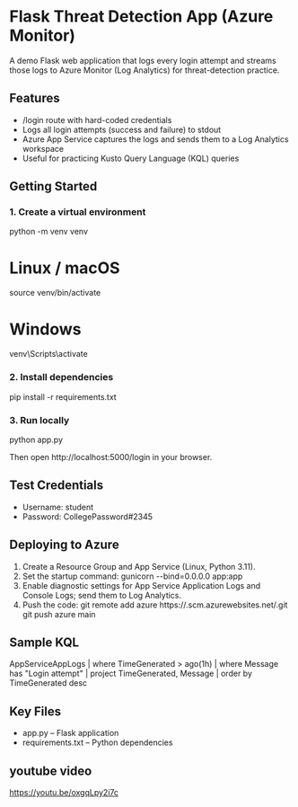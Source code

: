 # Flask Threat Detection App (Azure Monitor)

A demo Flask web application that logs every login attempt and streams those logs to Azure Monitor (Log Analytics) for threat-detection practice.

## Features

- /login route with hard-coded credentials  
- Logs all login attempts (success and failure) to stdout  
- Azure App Service captures the logs and sends them to a Log Analytics workspace  
- Useful for practicing Kusto Query Language (KQL) queries

## Getting Started

### 1. Create a virtual environment
python -m venv venv
# Linux / macOS
source venv/bin/activate
# Windows
venv\Scripts\activate

### 2. Install dependencies
pip install -r requirements.txt

### 3. Run locally
python app.py

Then open http://localhost:5000/login in your browser.

## Test Credentials

- Username: student  
- Password: CollegePassword#2345

## Deploying to Azure

1. Create a Resource Group and App Service (Linux, Python 3.11).
2. Set the startup command:
   gunicorn --bind=0.0.0.0 app:app
3. Enable diagnostic settings for App Service Application Logs and Console Logs; send them to Log Analytics.
4. Push the code:
   git remote add azure https://<your-app>.scm.azurewebsites.net/<your-app>.git
   git push azure main

## Sample KQL

AppServiceAppLogs
| where TimeGenerated > ago(1h)
| where Message has "Login attempt"
| project TimeGenerated, Message
| order by TimeGenerated desc

## Key Files

- app.py – Flask application  
- requirements.txt – Python dependencies

## youtube video
https://youtu.be/oxgqLpy2i7c
